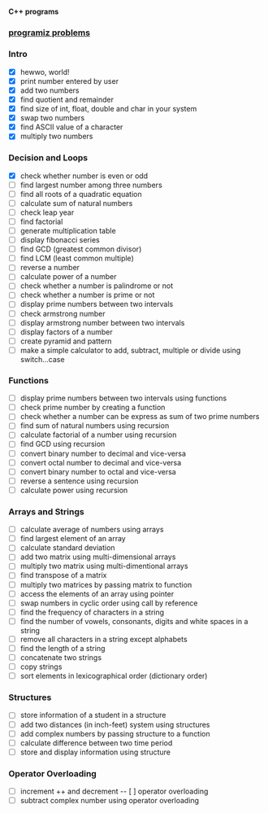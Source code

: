 #### C++ programs

### [programiz problems](https://www.programiz.com/cpp-programming/examples)

### Intro

- [x] hewwo, world!
- [x] print number entered by user
- [x] add two numbers
- [x] find quotient and remainder
- [x] find size of int, float, double and char in your system
- [x] swap two numbers
- [x] find ASCII value of a character
- [x] multiply two numbers

### Decision and Loops

- [x] check whether number is even or odd
- [ ] find largest number among three numbers
- [ ] find all roots of a quadratic equation
- [ ] calculate sum of natural numbers
- [ ] check leap year
- [ ] find factorial
- [ ] generate multiplication table
- [ ] display fibonacci series
- [ ] find GCD (greatest common divisor)
- [ ] find LCM (least common multiple)
- [ ] reverse a number
- [ ] calculate power of a number
- [ ] check whether a number is palindrome or not
- [ ] check whether a number is prime or not
- [ ] display prime numbers between two intervals
- [ ] check armstrong number
- [ ] display armstrong number between two intervals
- [ ] display factors of a number
- [ ] create pyramid and pattern
- [ ] make a simple calculator to add, subtract, multiple or divide using switch...case

### Functions

- [ ] display prime numbers between two intervals using functions
- [ ] check prime number by creating a function
- [ ] check whether a number can be express as sum of two prime numbers
- [ ] find sum of natural numbers using recursion
- [ ] calculate factorial of a number using recursion
- [ ] find GCD using recursion
- [ ] convert binary number to decimal and vice-versa
- [ ] convert octal number to decimal and vice-versa
- [ ] convert binary number to octal and vice-versa
- [ ] reverse a sentence using recursion
- [ ] calculate power using recursion

### Arrays and Strings

- [ ] calculate average of numbers using arrays
- [ ] find largest element of an array
- [ ] calculate standard deviation
- [ ] add two matrix using multi-dimensional arrays
- [ ] multiply two matrix using multi-dimentional arrays
- [ ] find transpose of a matrix
- [ ] multiply two matrices by passing matrix to function
- [ ] access the elements of an array using pointer
- [ ] swap numbers in cyclic order using call by reference
- [ ] find the frequency of characters in a string
- [ ] find the number of vowels, consonants, digits and white spaces in a string
- [ ] remove all characters in a string except alphabets
- [ ] find the length of a string
- [ ] concatenate two strings
- [ ] copy strings
- [ ] sort elements in lexicographical order (dictionary order)

### Structures

- [ ] store information of a student in a structure
- [ ] add two distances (in inch-feet) system using structures
- [ ] add complex numbers by passing structure to a function
- [ ] calculate difference between two time period
- [ ] store and display information using structure

### Operator Overloading

- [ ] increment ++ and decrement -- [ ] operator overloading
- [ ] subtract complex number using operator overloading
